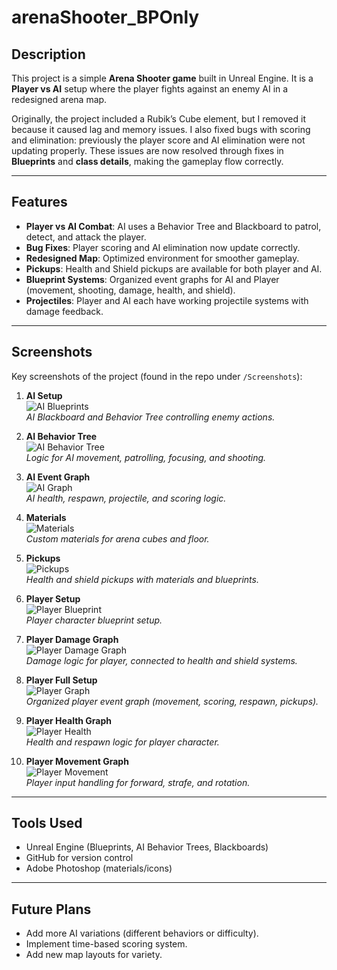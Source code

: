 # arenaShooter_BPOnly

## Description
This project is a simple **Arena Shooter game** built in Unreal Engine. It is a **Player vs AI** setup where the player fights against an enemy AI in a redesigned arena map.  

Originally, the project included a Rubik’s Cube element, but I removed it because it caused lag and memory issues. I also fixed bugs with scoring and elimination: previously the player score and AI elimination were not updating properly. These issues are now resolved through fixes in **Blueprints** and **class details**, making the gameplay flow correctly.

---

## Features
- **Player vs AI Combat**: AI uses a Behavior Tree and Blackboard to patrol, detect, and attack the player.  
- **Bug Fixes**: Player scoring and AI elimination now update correctly.  
- **Redesigned Map**: Optimized environment for smoother gameplay.  
- **Pickups**: Health and Shield pickups are available for both player and AI.  
- **Blueprint Systems**: Organized event graphs for AI and Player (movement, shooting, damage, health, and shield).  
- **Projectiles**: Player and AI each have working projectile systems with damage feedback.  

---

## Screenshots
Key screenshots of the project (found in the repo under `/Screenshots`):

1. **AI Setup**  
   ![AI Blueprints](Screenshots/arenaShooter_AI_Bp.jpg)  
   *AI Blackboard and Behavior Tree controlling enemy actions.*

2. **AI Behavior Tree**  
   ![AI Behavior Tree](Screenshots/arenaShooter_AI_BT.jpg)  
   *Logic for AI movement, patrolling, focusing, and shooting.*

3. **AI Event Graph**  
   ![AI Graph](Screenshots/arenaShooter_AI_GraphBP.jpg)  
   *AI health, respawn, projectile, and scoring logic.*

4. **Materials**  
   ![Materials](Screenshots/arenaShooter_Materials.jpg)  
   *Custom materials for arena cubes and floor.*

5. **Pickups**  
   ![Pickups](Screenshots/arenaShooter_PickupsBp.jpg)  
   *Health and shield pickups with materials and blueprints.*

6. **Player Setup**  
   ![Player Blueprint](Screenshots/arenaShooter_PlayerBp.jpg)  
   *Player character blueprint setup.*

7. **Player Damage Graph**  
   ![Player Damage Graph](Screenshots/arenaShooter_PlayerBp_DamageGraph.jpg)  
   *Damage logic for player, connected to health and shield systems.*

8. **Player Full Setup**  
   ![Player Graph](Screenshots/arenaShooter_PlayerBp_Graph.jpg)  
   *Organized player event graph (movement, scoring, respawn, pickups).*

9. **Player Health Graph**  
   ![Player Health](Screenshots/arenaShooter_PlayerBp_Health.jpg)  
   *Health and respawn logic for player character.*

10. **Player Movement Graph**  
   ![Player Movement](Screenshots/arenaShooter_PlayerBp_MoveGraph.jpg)  
   *Player input handling for forward, strafe, and rotation.*

---

## Tools Used
- Unreal Engine (Blueprints, AI Behavior Trees, Blackboards)  
- GitHub for version control  
- Adobe Photoshop (materials/icons)

---

## Future Plans
- Add more AI variations (different behaviors or difficulty).  
- Implement time-based scoring system.  
- Add new map layouts for variety.  
